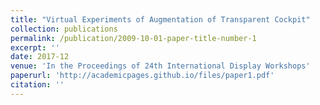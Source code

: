 ```yaml
---
title: "Virtual Experiments of Augmentation of Transparent Cockpit"
collection: publications
permalink: /publication/2009-10-01-paper-title-number-1
excerpt: ''
date: 2017-12
venue: 'In the Proceedings of 24th International Display Workshops'
paperurl: 'http://academicpages.github.io/files/paper1.pdf'
citation: ''
---
```

<!--

This paper is about the number 1. The number 2 is left for future work.

[Download paper here](http://academicpages.github.io/files/paper1.pdf)

Recommended citation: Your Name, You. (2009). "Paper Title Number 1." <i>Journal 1</i>. 1(1).
-->